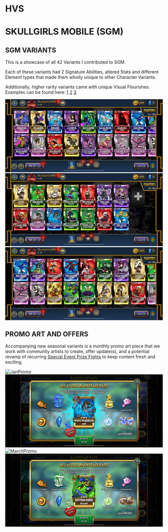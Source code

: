 # HVS

<h1> SKULLGIRLS MOBILE (SGM)</h1>

<h2> SGM VARIANTS </h2>
<p>This is a showcase of all 42 Variants I contributed to SGM.</p>
<p>Each of these variants had 2 Signature Abilities, altered Stats and different Element types that made them wholly unique to other Character Variants.</p>
<p>Additionally, higher rarity variants came with unique Visual Flourishes. Examples can be found here: <a href="https://www.youtube.com/watch?v=EwFHLaNsHsM">1</a> <a href="https://youtu.be/9sA8Di9PE-4">2</a> <a href="https://youtu.be/Oa85PSxzB8Y">3</a>.</p>

![Variants1](img/Variants1.PNG)
![Variants2](img/Variants2.PNG)
![Variants3](img/Variants3.PNG)

<h2> PROMO ART AND OFFERS </h2>

<p> Accompanying new seasonal variants is a monthly promo art piece that we work with community artists to create, offer update(s), and a potential revamp of recurring <a href="https://skullgirlsmobile.fandom.com/wiki/Prize_Fights#Special_Event_Prize_Fights">Special Event Prize Fights</a> to keep content fresh and exciting.</p>

![JanPromo](img/JanPromo.PNG)
![JanBP](img/JanBP.PNG)
![MarchPromo](img/MarchPromo.PNG)
![MarchBP](img/MarchBP.PNG)

